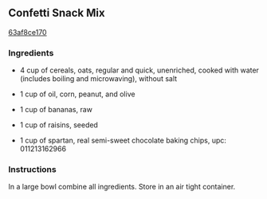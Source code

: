## Confetti Snack Mix

[63af8ce170](http://www.food.com/recipe/confetti-snack-mix-173310)

### Ingredients

 - 4 cup of cereals, oats, regular and quick, unenriched, cooked with water (includes boiling and microwaving), without salt

 - 1 cup of oil, corn, peanut, and olive

 - 1 cup of bananas, raw

 - 1 cup of raisins, seeded

 - 1 cup of spartan, real semi-sweet chocolate baking chips, upc: 011213162966

### Instructions

In a large bowl combine all ingredients. Store in an air tight container.